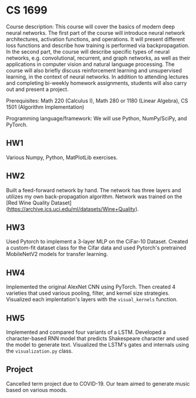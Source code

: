 # CS 1699
Course description: This course will cover the basics of modern deep neural networks. The first part of the course will introduce neural network architectures, activation functions, and operations. It will present different loss functions and describe how training is performed via backpropagation. In the second part, the course will describe specific types of neural networks, e.g. convolutional, recurrent, and graph networks, as well as their applications in computer vision and natural language processing. The course will also briefly discuss reinforcement learning and unsupervised learning, in the context of neural networks. In addition to attending lectures and completing bi-weekly homework assignments, students will also carry out and present a project.

Prerequisites: Math 220 (Calculus I), Math 280 or 1180 (Linear Algebra), CS 1501 (Algorithm Implementation)

Programming language/framework: We will use Python, NumPy/SciPy, and PyTorch.


## HW1
Various Numpy, Python, MatPlotLib exercises.

## HW2 
Built a feed-forward network by hand. The network has three layers and utilizes my own back-propagation algorithm. 
Network was trained on the [Red Wine Quality Dataset] (https://archive.ics.uci.edu/ml/datasets/Wine+Quality). 

## HW3
Used Pytorch to implement a 3-layer MLP on the CiFar-10 Dataset. Created a custom-fit dataset class for the Cifar data and used Pytorch's pretrained MobileNetV2 models for transfer learning.

## HW4
Implemented the original AlexNet CNN using PyTorch. Then created 4 varieties that used various pooling, filter, and kernel size strategies. Visualized each implentation's layers with the `visual_kernels` function.

## HW5
Implemented and compared four variants of a LSTM. Developed a character-based RNN model that predicts Shakespeare character and used the model to generate text. Visualized the LSTM's gates and internals using the `visualization.py` class.

## Project
Cancelled term project due to COVID-19. Our team aimed to generate music based on various moods.
